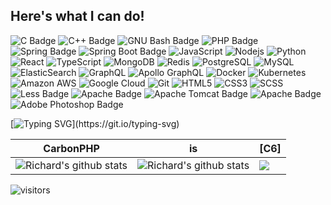 ## Here's what I can do!
<!-- https://badges.pages.dev/ -->
![C Badge](https://img.shields.io/badge/C-A8B9CC?style=flat&logo=c&logoColor=fff&style=for-the-badge)
![C++ Badge](https://img.shields.io/badge/C%2B%2B-00599C?style=flat&logo=cplusplus&logoColor=fff&style=flat)
![GNU Bash Badge](https://img.shields.io/badge/GNU%20Bash-4EAA25?style=flat&logo=gnubash&logoColor=fff&style=for-the-badge)
![PHP Badge](https://img.shields.io/badge/PHP-777BB4?style=flat&logo=php&logoColor=fff&style=for-the-badge)
![Spring Badge](https://img.shields.io/badge/Spring-6DB33F?style=flat&logo=spring&logoColor=fff&style=for-the-badge)
![Spring Boot Badge](https://img.shields.io/badge/Spring%20Boot-6DB33F?style=flat&logo=springboot&logoColor=fff&style=for-the-badge)
![JavaScript](https://img.shields.io/badge/-JavaScript-323330?style=flat&logo=javascript&logoColor=white)
![Nodejs](https://img.shields.io/badge/-Nodejs-68a063?style=flat&logo=Node.js&logoColor=white)
![Python](https://img.shields.io/badge/-Python-4B8BBE?style=flat&logo=Python&logoColor=white)
![React](https://img.shields.io/badge/-React-323330?style=flat&logo=react&logoColor=white)
![TypeScript](https://img.shields.io/badge/-TypeScript-007ACC?style=flat&logo=typescript&logoColor=white)
![MongoDB](https://img.shields.io/badge/-MongoDB-4DB33D?style=flat&logo=mongodb&logoColor=white)
![Redis](https://img.shields.io/badge/-Redis-D82C20?style=flat&logo=Redis&logoColor=white)
![PostgreSQL](https://img.shields.io/badge/-PostgreSQL-336791?style=flat&logo=postgresql&logoColor=white)
![MySQL](https://img.shields.io/badge/-MySQL-00758F?style=flat&logo=mysql&logoColor=white)
![ElasticSearch](https://img.shields.io/badge/-ElasticSearch-005571?style=flat&logo=elasticsearch&logoColor=white)
![GraphQL](https://img.shields.io/badge/-GraphQL-E10098?style=flat&logo=graphql&logoColor=white)
![Apollo GraphQL](https://img.shields.io/badge/-Apollo%20GraphQL-311C87?style=flat&logo=apollo-graphql&logoColor=white)
![Docker](https://img.shields.io/badge/-Docker-384d54?style=flat&logo=docker&logoColor=white)
![Kubernetes](https://img.shields.io/badge/-Kubernetes-326ce5?style=flat&logo=kubernetes&logoColor=white)
![Amazon AWS](https://img.shields.io/badge/Amazon%20AWS-FF9900?style=flat&logo=amazon-aws&logoColor=white)
![Google Cloud](https://img.shields.io/badge/Google%20Cloud-4285F4?style=flat&logo=google-cloud&logoColor=white)
![Git](https://img.shields.io/badge/-Git-f34f29?style=flat&logo=git&logoColor=white)
![HTML5](https://img.shields.io/badge/-HTML5-f06529?style=flat&logo=html5&logoColor=white)
![CSS3](https://img.shields.io/badge/-CSS3-264de4?style=flat&logo=css3&logoColor=white)
![SCSS](https://img.shields.io/badge/-SCSS-CC6699?style=flat&logo=sass&logoColor=white)
![Less Badge](https://img.shields.io/badge/Less-1D365D?style=flat&logo=less&logoColor=fff&style=for-the-badge)
![Apache Badge](https://img.shields.io/badge/Apache-D22128?style=flat&logo=apache&logoColor=fff&style=for-the-badge)
![Apache Tomcat Badge](https://img.shields.io/badge/Apache%20Tomcat-F8DC75?style=flat&logo=apachetomcat&logoColor=000&style=for-the-badge)
![Apache Badge](https://img.shields.io/badge/Apache-D22128?style=flat&logo=apache&logoColor=fff&style=for-the-badge)
![Adobe Photoshop Badge](https://img.shields.io/badge/Adobe%20Photoshop-31A8FF?style=flat&logo=adobephotoshop&logoColor=fff&style=for-the-badge)


[![Typing SVG](https://readme-typing-svg.herokuapp.com?color=1FF727&lines=Wake+up+Neo...;The+Matrix+has+you...+;+Follow+the+white+rabbit.;Knock%2C+knock%2C+Neo.)](https://git.io/typing-svg)

CarbonPHP | is | [C6]
--- | --- | --- 
![Richard's github stats](https://github-readme-stats.vercel.app/api?username=richardtmiles&show_icons=true&theme=radical&include_all_commits=true) | ![Richard's github stats](https://github-readme-stats.vercel.app/api/top-langs/?username=richardtmiles&theme=radical&layout=compact) | <img src="https://github-readme-streak-stats.herokuapp.com/?user=richardtmiles"></img>

<p align="left">
<img src="https://visitor-badge.laobi.icu/badge?page_id=richardtmiles.richardtmiles" alt="visitors"/>
</p>
